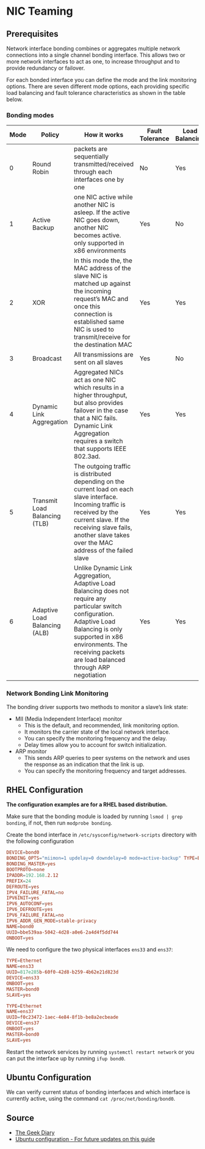 # NIC Teaming

## Prerequisites

Network interface bonding combines or aggregates multiple network connections into a single channel bonding interface. This allows two or more network interfaces to act as one, to increase throughput and to provide redundancy or failover.

For each bonded interface you can define the mode and the link monitoring options. There are seven different mode options, each providing specific load balancing and fault tolerance characteristics as shown in the table below.

### Bonding modes

|Mode|Policy|How it works|Fault Tolerance|Load Balancing|
|---|---|---|---|---|
|0|Round Robin|packets are sequentially transmitted/received through each interfaces one by one|No|Yes|
|1|Active Backup|one NIC active while another NIC is asleep. If the active NIC goes down, another NIC becomes active. only supported in x86 environments|Yes|No|
|2|XOR|In this mode the, the MAC address of the slave NIC is matched up against the incoming request’s MAC and once this connection is established same NIC is used to transmit/receive for the destination MAC|Yes|Yes|
|3|Broadcast|All transmissions are sent on all slaves|Yes|No|
|4|Dynamic Link Aggregation|Aggregated NICs act as one NIC which results in a higher throughput, but also provides failover in the case that a NIC fails. Dynamic Link Aggregation requires a switch that supports IEEE 802.3ad.|Yes|Yes|
|5|Transmit Load Balancing (TLB)|The outgoing traffic is distributed depending on the current load on each slave interface. Incoming traffic is received by the current slave. If the receiving slave fails, another slave takes over the MAC address of the failed slave|Yes|Yes|
|6|Adaptive Load Balancing (ALB)|Unlike Dynamic Link Aggregation, Adaptive Load Balancing does not require any particular switch configuration. Adaptive Load Balancing is only supported in x86 environments. The receiving packets are load balanced through ARP negotiation|Yes|Yes|

### Network Bonding Link Monitoring

The bonding driver supports two methods to monitor a slave’s link state:

* MII (Media Independent Interface) monitor
  * This is the default, and recommended, link monitoring option.
  * It monitors the carrier state of the local network interface.
  * You can specify the monitoring frequency and the delay.
  * Delay times allow you to account for switch initialization.
* ARP monitor
  * This sends ARP queries to peer systems on the network and uses the response as an indication that the link is up.
  * You can specify the monitoring frequency and target addresses.

## RHEL Configuration

__The configuration examples are for a RHEL based distribution.__

Make sure that the bonding module is loaded by running ```lsmod | grep bonding```, if not, then run ```modprobe bonding```.

Create the bond interface in ```/etc/sysconfig/network-scripts``` directory with the following configuration

```conf
DEVICE=bond0
BONDING_OPTS="miimon=1 updelay=0 downdelay=0 mode=active-backup" TYPE=Bond
BONDING_MASTER=yes
BOOTPROTO=none
IPADDR=192.168.2.12
PREFIX=24
DEFROUTE=yes
IPV4_FAILURE_FATAL=no
IPV6INIT=yes
IPV6_AUTOCONF=yes
IPV6_DEFROUTE=yes
IPV6_FAILURE_FATAL=no
IPV6_ADDR_GEN_MODE=stable-privacy
NAME=bond0
UUID=bbe539aa-5042-4d28-a0e6-2a4d4f5dd744
ONBOOT=yes
```

We need to configure the two physical interfaces ```ens33``` and ```ens37```:

```conf
TYPE=Ethernet
NAME=ens33
UUID=817e285b-60f0-42d8-b259-4b62e21d823d
DEVICE=ens33
ONBOOT=yes
MASTER=bond0
SLAVE=yes
```

```conf
TYPE=Ethernet
NAME=ens37
UUID=f0c23472-1aec-4e84-8f1b-be8a2ecbeade
DEVICE=ens37
ONBOOT=yes
MASTER=bond0
SLAVE=yes
```

Restart the network services by running ```systemctl restart network``` or you can put the interface up by running ```ifup bond0```.

## Ubuntu Configuration

We can verify current status of bonding interfaces and which interface is currently active, using the command ```cat /proc/net/bonding/bond0```.

## Source

* [The Geek Diary](https://www.thegeekdiary.com/centos-rhel-7-how-to-configure-network-bonding-or-nic-teaming/)
* [Ubuntu configuration - For future updates on this guide](https://www.tecmint.com/configure-network-bonding-teaming-in-ubuntu/)

